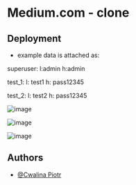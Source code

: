 # Medium.com - clone

## Deployment

- example data is attached as:

superuser: l:admin h:admin

test_1: l: test1 h: pass12345

test_2: l: test2 h: pass12345

![image](https://user-images.githubusercontent.com/87773095/201058120-73946532-c401-47c7-b297-aa66e3f882cf.png)

![image](https://user-images.githubusercontent.com/87773095/201058190-193a9f0d-a354-44c5-bded-96505622d8f7.png)

![image](https://user-images.githubusercontent.com/87773095/201058315-c04a1284-f90d-460b-818a-b3ac5bd76573.png)




## Authors

- [@Cwalina Piotr](https://github.com/veNNNx)
